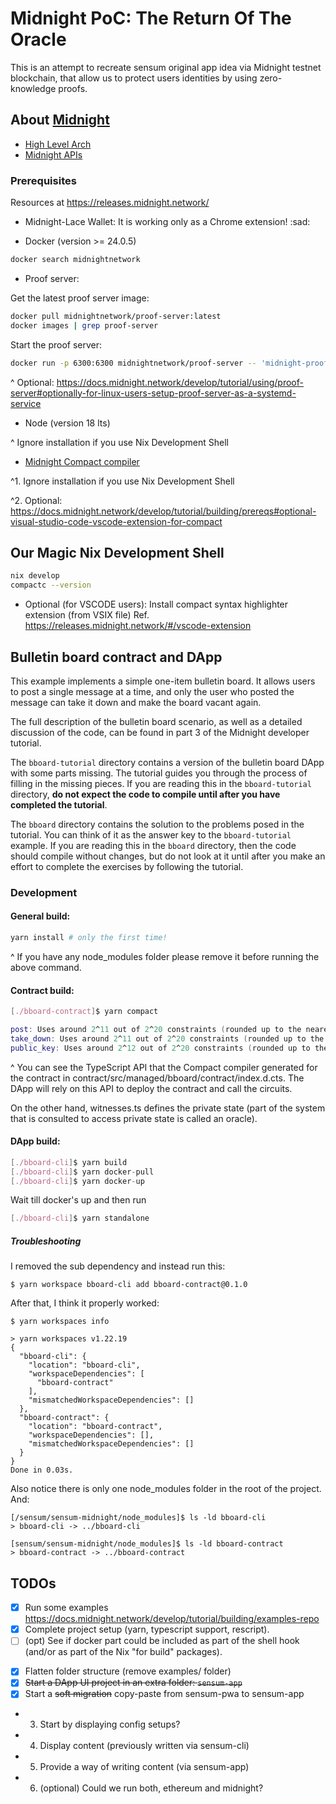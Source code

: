 # Midnight PoC: The Return Of The Oracle

This is an attempt to recreate sensum original app idea via Midnight testnet blockchain,
that allow us to protect users identities by using zero-knowledge proofs.

## About [Midnight](https://midnight.network/) 

- [High Level Arch](https://docs.midnight.network/develop/tutorial/high-level-arch)
- [Midnight APIs](https://docs.midnight.network/develop/reference/midnight-api/)

### Prerequisites

Resources at https://releases.midnight.network/

- Midnight-Lace Wallet: It is working only as a Chrome extension! :sad:

- Docker (version >= 24.0.5)

```bash
docker search midnightnetwork
```

- Proof server:

Get the latest proof server image:
```bash
docker pull midnightnetwork/proof-server:latest
docker images | grep proof-server
```

Start the proof server:
```bash
docker run -p 6300:6300 midnightnetwork/proof-server -- 'midnight-proof-server --network devnet'
```

^ Optional: https://docs.midnight.network/develop/tutorial/using/proof-server#optionally-for-linux-users-setup-proof-server-as-a-systemd-service

- Node (version 18 lts)

^ Ignore installation if you use Nix Development Shell

- [Midnight Compact compiler](https://docs.midnight.network/develop/tutorial/building/prereqs#midnight-compact-compiler) 

^1. Ignore installation if you use Nix Development Shell

^2. Optional: https://docs.midnight.network/develop/tutorial/building/prereqs#optional-visual-studio-code-vscode-extension-for-compact

## Our Magic Nix Development Shell

```bash
nix develop
compactc --version
```

- Optional (for VSCODE users): Install compact syntax highlighter extension (from VSIX file) 
  Ref. https://releases.midnight.network/#/vscode-extension

## Bulletin board contract and DApp

This example implements a simple one-item bulletin board.  It allows
users to post a single message at a time, and only the user who posted
the message can take it down and make the board vacant again.

The full description of the bulletin board scenario, as well as a
detailed discussion of the code, can be found in part 3 of the
Midnight developer tutorial.

The `bboard-tutorial` directory contains a version of the bulletin
board DApp with some parts missing.  The tutorial guides you through
the process of filling in the missing pieces.  If you are reading this
in the `bboard-tutorial` directory, **do not expect the code to
compile until after you have completed the tutorial**.

The `bboard` directory contains the solution to the problems posed in
the tutorial.  You can think of it as the answer key to the
`bboard-tutorial` example.  If you are reading this in the `bboard`
directory, then the code should compile without changes, but do not
look at it until after you make an effort to complete the exercises by
following the tutorial.

### Development

#### General build:

```nix develop
yarn install # only the first time!
```
^ If you have any node_modules folder please remove it before running the above command.

#### Contract build:

```nix develop
[./bboard-contract]$ yarn compact

post: Uses around 2^11 out of 2^20 constraints (rounded up to the nearest power of two).
take_down: Uses around 2^11 out of 2^20 constraints (rounded up to the nearest power of two).
public_key: Uses around 2^12 out of 2^20 constraints (rounded up to the nearest power of two).
```
^ You can see the TypeScript API that the Compact compiler generated for the contract in contract/src/managed/bboard/contract/index.d.cts. The DApp will rely on this API to deploy the contract and call the circuits.

On the other hand, witnesses.ts defines the private state (part of the system that is consulted to access private state is called an oracle).

#### DApp build:


```nix develop
[./bboard-cli]$ yarn build
[./bboard-cli]$ yarn docker-pull
[./bboard-cli]$ yarn docker-up
```

Wait till docker's up and then run

```nix develop
[./bboard-cli]$ yarn standalone
```

##### Troubleshooting

I removed the sub dependency and instead run this:
```
$ yarn workspace bboard-cli add bboard-contract@0.1.0
```

After that, I think it properly worked:
```
$ yarn workspaces info

> yarn workspaces v1.22.19
{
  "bboard-cli": {
    "location": "bboard-cli",
    "workspaceDependencies": [
      "bboard-contract"
    ],
    "mismatchedWorkspaceDependencies": []
  },
  "bboard-contract": {
    "location": "bboard-contract",
    "workspaceDependencies": [],
    "mismatchedWorkspaceDependencies": []
  }
}
Done in 0.03s.
```

Also notice there is only one node_modules folder in the root of the project. And:
```
[/sensum/sensum-midnight/node_modules]$ ls -ld bboard-cli
> bboard-cli -> ../bboard-cli

[sensum/sensum-midnight/node_modules]$ ls -ld bboard-contract
> bboard-contract -> ../bboard-contract
```

## TODOs

- [x] Run some examples https://docs.midnight.network/develop/tutorial/building/examples-repo
- [x] Complete project setup (yarn, typescript support, rescript).
- [ ] (opt) See if docker part could be included as part of the shell hook (and/or as part of the Nix "for build" packages).
* [x] Flatten folder structure (remove examples/ folder)
* [x] ~~Start a DApp UI project in an extra folder: `sensum-app`~~
* [x] Start a ~~soft migration~~ copy-paste from sensum-pwa to sensum-app
* 3. Start by displaying config setups?
* 4. Display content (previously written via sensum-cli)
* 5. Provide a way of writing content (via sensum-app)
* 6. (optional) Could we run both, ethereum and midnight?
